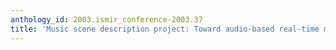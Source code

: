 ```yaml
---
anthology_id: 2003.ismir_conference-2003.37
title: 'Music scene description project: Toward audio-based real-time music understanding'
---
```

